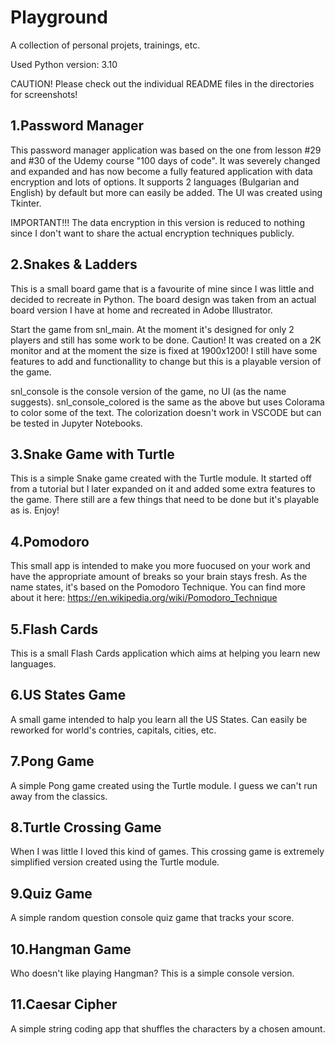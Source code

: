 # Playground

A collection of personal projets, trainings, etc.

Used Python version: 3.10

CAUTION! Please check out the individual README files in the directories for screenshots!

## 1.Password Manager

This password manager application was based on the one from lesson #29 and #30 of the Udemy course "100 days of code".
It was severely changed and expanded and has now become a fully featured application with data encryption and lots of options.
It supports 2 languages (Bulgarian and English) by default but more can easily be added. The UI was created using Tkinter.

IMPORTANT!!!
The data encryption in this version is reduced to nothing since I don't want to share the actual encryption techniques publicly.

## 2.Snakes & Ladders

This is a small board game that is a favourite of mine since I was little and decided to recreate in Python.
The board design was taken from an actual board version I have at home and recreated in Adobe Illustrator.

Start the game from snl_main. At the moment it's designed for only 2 players and still has some work to be done.
Caution! It was created on a 2K monitor and at the moment the size is fixed at 1900x1200!
I still have some features to add and functionallity to change but this is a playable version of the game.

snl_console is the console version of the game, no UI (as the name suggests).
snl_console_colored is the same as the above but uses Colorama to color some of the text. The colorization doesn't work in VSCODE but can be tested in Jupyter Notebooks.

## 3.Snake Game with Turtle

This is a simple Snake game created with the Turtle module. It started off from a tutorial but I later expanded on it and added some extra features to the game.
There still are a few things that need to be done but it's playable as is. Enjoy!

## 4.Pomodoro

This small app is intended to make you more fuocused on your work and have the appropriate amount of breaks so your brain stays fresh.
As the name states, it's based on the Pomodoro Technique. You can find more about it here: https://en.wikipedia.org/wiki/Pomodoro_Technique

## 5.Flash Cards

This is a small Flash Cards application which aims at helping you learn new languages.

## 6.US States Game

A small game intended to halp you learn all the US States. Can easily be reworked for world's contries, capitals, cities, etc.

## 7.Pong Game

A simple Pong game created using the Turtle module. I guess we can't run away from the classics.

## 8.Turtle Crossing Game

When I was little I loved this kind of games. This crossing game is extremely simplified version created using the Turtle module.

## 9.Quiz Game

A simple random question console quiz game that tracks your score.

## 10.Hangman Game

Who doesn't like playing Hangman? This is a simple console version.

## 11.Caesar Cipher

A simple string coding app that shuffles the characters by a chosen amount.

